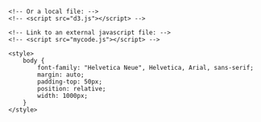 <!DOCTYPE html>
<html lang="en">

<head>
	<meta charset="utf-8">
	<title>DECO3100 - D3 Template</title>
	<script src="https://d3js.org/d3.v5.min.js"></script>

	<!-- Or a local file: -->
	<!-- <script src="d3.js"></script> -->

	<!-- Link to an external javascript file: -->
	<!-- <script src="mycode.js"></script> -->

	<style>
		body {
			font-family: "Helvetica Neue", Helvetica, Arial, sans-serif;
			margin: auto;
			padding-top: 50px;
			position: relative;
			width: 1000px;
		}
	</style>

</head>

<body>
	<h1></h1>
	<script>
		// Inline Javascript here.
		d3.select("body")
			.append("p")
			.text("Visualise!")
	</script>
</body>

</html>
